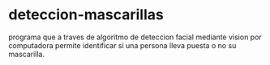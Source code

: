 # deteccion-mascarillas
programa que a traves de algoritmo de deteccion facial mediante vision por computadora permite identificar si una persona lleva puesta o no su mascarilla.
